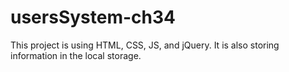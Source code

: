 # usersSystem-ch34
This project is using HTML, CSS, JS, and jQuery. It is also storing information in the local storage.
